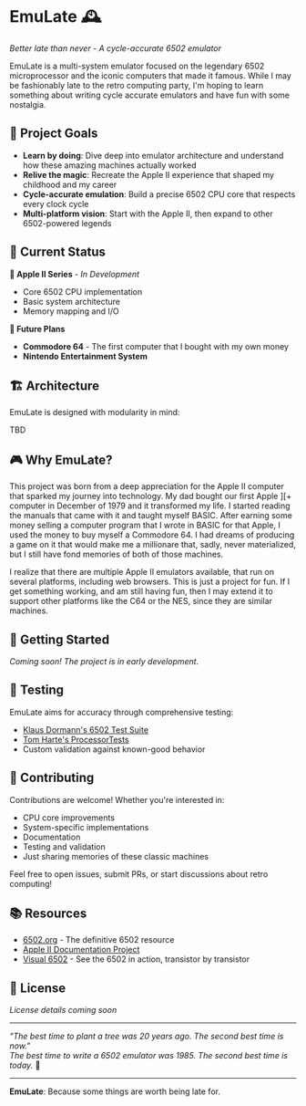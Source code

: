 # EmuLate 🕰️

*Better late than never - A cycle-accurate 6502 emulator*

EmuLate is a multi-system emulator focused on the legendary 6502 microprocessor and the iconic computers that made it famous. While I may be fashionably late to the retro computing party, I'm hoping to learn something about writing cycle accurate emulators and have fun with some nostalgia.

## 🎯 Project Goals

- **Learn by doing**: Dive deep into emulator architecture and understand how these amazing machines actually worked
- **Relive the magic**: Recreate the Apple II experience that shaped my childhood and my career
- **Cycle-accurate emulation**: Build a precise 6502 CPU core that respects every clock cycle
- **Multi-platform vision**: Start with the Apple II, then expand to other 6502-powered legends

## 🚀 Current Status

**🍎 Apple II Series** - *In Development*
- Core 6502 CPU implementation
- Basic system architecture
- Memory mapping and I/O

**🔮 Future Plans**
- **Commodore 64** - The first computer that I bought with my own money
- **Nintendo Entertainment System**

## 🏗️ Architecture

EmuLate is designed with modularity in mind:

TBD

## 🎮 Why EmuLate?

This project was born from a deep appreciation for the Apple II computer that sparked my journey into technology. My dad bought our first Apple ][+ computer in December of 1979 and it transformed my life. I started reading the manuals that came with it and taught myself BASIC. After earning some money selling a computer program that I wrote in BASIC for that Apple, I used the money to buy myself a Commodore 64. I had dreams of producing a game on it that would make me a millionare that, sadly, never materialized, but I still have fond memories of both of those machines.

I realize that there are multiple Apple II emulators available, that run on several platforms, including web browsers. This is just a project for fun. If I get something working, and am still having fun, then I may extend it to support other platforms like the C64 or the NES, since they are similar machines.


## 🔧 Getting Started

*Coming soon! The project is in early development.*

## 🧪 Testing

EmuLate aims for accuracy through comprehensive testing:

- [Klaus Dormann's 6502 Test Suite](https://github.com/Klaus2m5/6502_65C02_functional_tests)
- [Tom Harte's ProcessorTests](https://github.com/SingleStepTests/65x02)
- Custom validation against known-good behavior

## 🤝 Contributing

Contributions are welcome! Whether you're interested in:
- CPU core improvements
- System-specific implementations  
- Documentation
- Testing and validation
- Just sharing memories of these classic machines

Feel free to open issues, submit PRs, or start discussions about retro computing!

## 📚 Resources

- [6502.org](http://6502.org/) - The definitive 6502 resource
- [Apple II Documentation Project](https://mirrors.apple2.org.za/)
- [Visual 6502](http://visual6502.org/) - See the 6502 in action, transistor by transistor

## 📝 License

*License details coming soon*

---

*"The best time to plant a tree was 20 years ago. The second best time is now."*  
*The best time to write a 6502 emulator was 1985. The second best time is today.* 🌳

---

**EmuLate**: Because some things are worth being late for.
